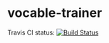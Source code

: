 # vocable-trainer
Travis CI status:
[![Build Status](https://travis-ci.org/bianik/vocable-trainer.svg?branch=master)](https://travis-ci.org/bianik/vocable-trainer)
